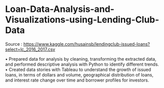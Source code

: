 # Loan-Data-Analysis-and-Visualizations-using-Lending-Club-Data
Source : https://www.kaggle.com/husainsb/lendingclub-issued-loans?select=lc_2016_2017.csv

• Prepared data for analysis by cleaning, transforming the extracted data, and performed descriptive analysis with Python to identify different trends.
• Created data stories with Tableau to understand the growth of issued loans, in terms of dollars and volume, geographical distribution of loans, and interest rate change over time and borrower profiles for investors.

